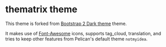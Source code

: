 # thematrix theme

This theme is forked from [Bootstrap 2 Dark theme](https://github.com/getpelican/pelican-themes/tree/master/bootstrap2-dark) theme.

It makes use of [Font-Awesome](http://fortawesome.github.com/Font-Awesome/) icons, supports tag_cloud, translation,
and tries to keep other features from Pelican's default theme `notmyidea`.

